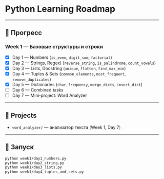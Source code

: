 # Python Learning Roadmap

---

## 📅 Прогресс

### Week 1 — Базовые структуры и строки
- [x] Day 1 — Numbers (`is_even`, `digit_sum`, `factorial`)
- [x] Day 2 — Strings, Regex) (`reverse_string`, `is_palindrome`, `count_vowels`)
- [x] Day 3 — Lists, Docstring (`unique`, `flatten`, `find_max_min`)
- [x] Day 4 — Tuples & Sets (`common_elements`, `most_frequent`, `remove_duplicates`)
- [x] Day 5 — Dictionaries (`char_frequency`, `merge_dicts`, `invert_dict`)
- [ ] Day 6 — Combined tasks
- [ ] Day 7 — Mini-project: Word Analyzer

---

## 📂 Projects
- `word_analyzer/` — анализатор текста (Week 1, Day 7)

---

## 🚀 Запуск
```bash
python week1/day1_numbers.py
python week1/day2_string.py
python week1/day3_lists.py
python week1/day4_tuples_and_sets.py